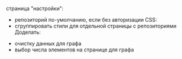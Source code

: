 страница "настройки":

  <!-- - выбор темы -->
  <!-- - значение для debounce -->

- репозиторий по-умолчанию, если без авторизации
  CSS:
- сгруппировать стили для отдельной страницы с репозиториями
Доделать:
<!-- - local стор для графа -->
- очистку данных для графа
- выбор числа элементов на странице для графа
